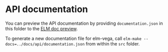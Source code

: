 # API documentation

You can preview the API documentation by providing `documentation.json` in this folder to the [ELM doc preview](http://package.elm-lang.org/help/docs-preview).

To generate a new documentation file for elm-vega, call `elm-make --docs=../docs/api/documentation.json` from within the `src` folder.
